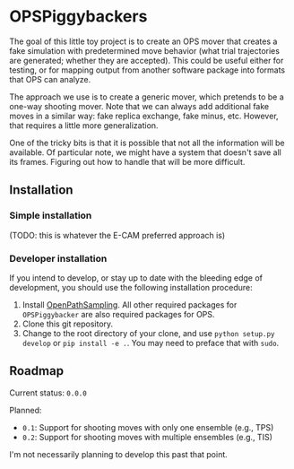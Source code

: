 # OPSPiggybackers

The goal of this little toy project is to create an OPS mover that creates
a fake simulation with predetermined move behavior (what trial trajectories
are generated; whether they are accepted). This could be useful either for
testing, or for mapping output from another software package into formats
that OPS can analyze.

The approach we use is to create a generic mover, which pretends to be a
one-way shooting mover. Note that we can always add additional fake moves in
a similar way: fake replica exchange, fake minus, etc. However, that
requires a little more generalization.

One of the tricky bits is that it is possible that not all the information
will be available. Of particular note, we might have a system that doesn't
save all its frames. Figuring out how to handle that will be more difficult.


## Installation

### Simple installation

(TODO: this is whatever the E-CAM preferred approach is)

### Developer installation

If you intend to develop, or stay up to date with the bleeding edge of
development, you should use the following installation procedure:

1. Install [OpenPathSampling](http://openpathsampling.org/). All other
   required packages for `OPSPiggybacker` are also required packages for OPS.
2. Clone this git repository.
3. Change to the root directory of your clone, and use `python setup.py
   develop` or `pip install -e .`. You may need to preface that with `sudo`.

## Roadmap

Current status: `0.0.0`

Planned:

* `0.1`: Support for shooting moves with only one ensemble (e.g., TPS)
* `0.2`: Support for shooting moves with multiple ensembles (e.g., TIS)

I'm not necessarily planning to develop this past that point. 
